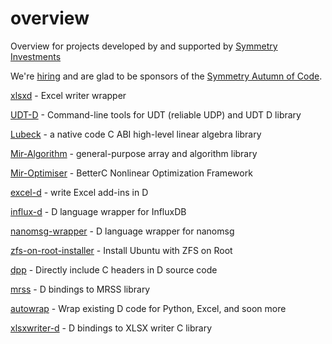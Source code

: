 # overview
Overview for projects developed by and supported by [Symmetry Investments](http://symmetryinvestments.com/about-us/)

We're [hiring](http://symmetryinvestments.com/careers/) and are glad to be sponsors of the [Symmetry Autumn of Code](https://dlang.org/blog/symmetry-autumn-of-code/).

[xlsxd](https://github.com/kaleidicassociates/xlsxd) - Excel writer wrapper

[UDT-D](https://github.com/kaleidicassociates/udt_d) - Command-line tools for UDT (reliable UDP) and UDT D library

[Lubeck](https://github.com/kaleidicassociates/lubeck) - a native code C ABI high-level linear algebra library

[Mir-Algorithm](https://github.com/libmir/mir-algorithm) - general-purpose array and algorithm library

[Mir-Optimiser](https://github.com/libmir/mir-optim) -  BetterC Nonlinear Optimization Framework

[excel-d](https://github.com/kaleidicassociates/excel-d) - write Excel add-ins in D

[influx-d](https://github.com/kaleidicassociates/influx-d) - D language wrapper for InfluxDB

[nanomsg-wrapper](https://github.com/kaleidicassociates/nanomsg-wrapper) - D language wrapper for nanomsg

[zfs-on-root-installer](https://github.com/hamishcoleman/zfs-on-root-installer) - Install Ubuntu with ZFS on Root

[dpp](https://github.com/atilaneves/dpp) - Directly include C headers in D source code

[mrss](https://github.com/symmetryinvestments/mrss) - D bindings to MRSS library

[autowrap](https://github.com/kaleidicassociates/autowrap) - Wrap existing D code for Python, Excel, and soon more

[xlsxwriter-d](https://github.com/kaleidicassociates/xlsxwriter-d) - D bindings to XLSX writer C library




